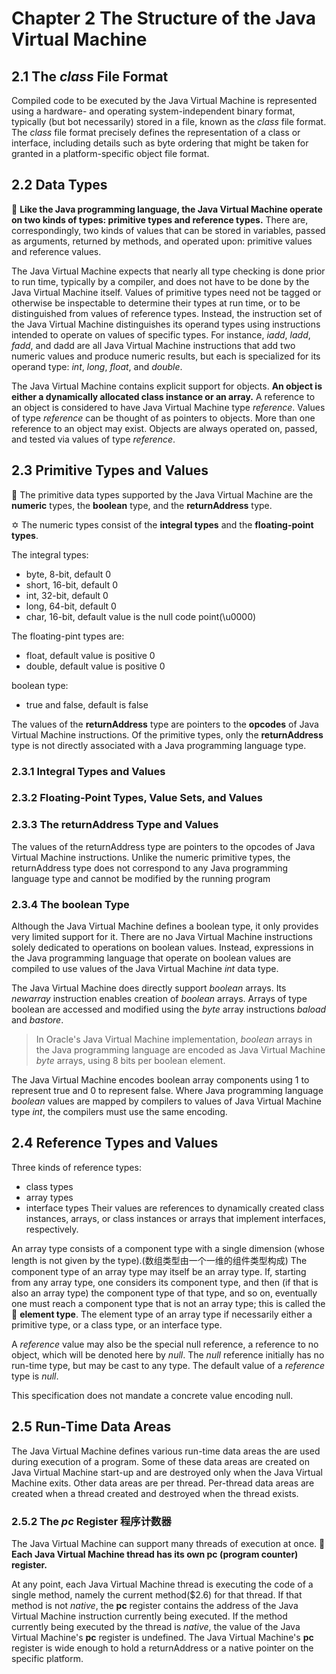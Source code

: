 # Chapter 2 The Structure of the Java Virtual Machine

## 2.1 The *class* File Format
Compiled code to be executed by the Java Virtual Machine is represented using a hardware- and operating system-independent binary format, typically (but bot necessarily) stored in a file, known as the _class_ file format. The _class_ file format precisely defines the representation of a class or interface, including details such as byte ordering that might be taken for granted in a platform-specific object file format.

## 2.2 Data Types
🌟 **Like the Java programming language, the Java Virtual Machine operate on two kinds of types: primitive types and reference types.** There are, correspondingly, two kinds of values that can be stored in variables, passed as arguments, returned by methods, and operated upon: primitive values and reference values.

The Java Virtual Machine expects that nearly all type checking is done prior to run time, typically by a compiler, and does not have to be done by the Java Virtual Machine itself. Values of primitive types need not be tagged or otherwise be inspectable to determine their types at run time, or to be distinguished from values of reference types. Instead, the instruction set of the Java Virtual Machine distinguishes its operand types using instructions intended to operate on values of specific types. For instance, _iadd_, _ladd_, _fadd_, and dadd are all Java Virtual Machine instructions that add two numeric values and produce numeric results, but each is specialized for its operand type: _int_, _long_, _float_, and _double_.

The Java Virtual Machine contains explicit support for objects. **An object is either a dynamically allocated class instance or an array.** A reference to an object is considered to have Java Virtual Machine type _reference_. Values of type _reference_ can be thought of as pointers to objects. More than one reference to an object may exist. Objects are always operated on, passed, and tested via values of type _reference_.

## 2.3 Primitive Types and Values
🌟 The primitive data types supported by the Java Virtual Machine are the **numeric** types, the **boolean** type, and the **returnAddress** type.

✡️ The numeric types consist of the **integral types** and the **floating-point types**.

The integral types:
- byte, 8-bit, default 0
- short, 16-bit, default 0
- int, 32-bit, default 0
- long, 64-bit, default 0
- char, 16-bit, default value is the null code point(\u0000)

The floating-pint types are:
- float, default value is positive 0
- double, default value is positive 0

boolean type:
- true and false, default is false

The values of the **returnAddress** type are pointers to the **opcodes** of Java Virtual Machine instructions. Of the primitive types, only the **returnAddress** type is not directly associated with a Java programming language type.

### 2.3.1 Integral Types and Values
### 2.3.2 Floating-Point Types, Value Sets, and Values
### 2.3.3 The returnAddress Type and Values
The values of the returnAddress type are pointers to the opcodes of Java Virtual Machine instructions. Unlike the numeric primitive types, the returnAddress type does not correspond to any Java programming language type and cannot be modified by the running program

### 2.3.4 The boolean Type
Although the Java Virtual Machine defines a boolean type, it only provides very limited support for it. There are no Java Virtual Machine instructions solely dedicated to operations on boolean values. Instead, expressions in the Java programming language that operate on boolean values are compiled to use values of the Java Virtual Machine _int_ data type.

The Java Virtual Machine does directly support _boolean_ arrays. Its _newarray_ instruction enables creation of _boolean_ arrays. Arrays of type boolean are accessed and modified using the _byte_ array instructions _baload_ and _bastore_.

> In Oracle's Java Virtual Machine implementation, _boolean_ arrays in the Java programming language are encoded as Java Virtual Machine _byte_ arrays, using 8 bits per boolean element.

The Java Virtual Machine encodes boolean array components using 1 to represent true and 0 to represent false. Where Java programming language _boolean_ values are mapped by compilers to values of Java Virtual Machine type _int_, the compilers must use the same encoding.

## 2.4 Reference Types and Values
Three kinds of reference types:
- class types
- array types
- interface types
Their values are references to dynamically created class instances, arrays, or class instances or arrays that implement interfaces, respectively.

An array type consists of a component type with a single dimension (whose length is not given by the type).(数组类型由一个一维的组件类型构成) The component type of an array type may itself be an array type. If, starting from any array type, one considers its component type, and then (if that is also an array type) the component type of that type, and so on, eventually one must reach a component type that is not an array type; this is called the 🎏 **element type**. The element type of an array type if necessarily either a primitive type, or a class type, or an interface type.

A _reference_ value may also be the special null reference, a reference to no object, which will be denoted here by _null_. The _null_ reference initially has no run-time type, but may be cast to any type. The default value of a _reference_ type is _null_.

This specification does not mandate a concrete value encoding null.

## 2.5 Run-Time Data Areas
The Java Virtual Machine defines various run-time data areas the are used during execution of a program. Some of these data areas are created on Java Virtual Machine start-up and are destroyed only when the Java Virtual Machine exits. Other data areas are per thread. Per-thread data areas are created when a thread created and destroyed when the thread exists.

### 2.5.2 The _pc_ Register 程序计数器
The Java Virtual Machine can support many threads of execution at once. 📗 **Each Java Virtual Machine thread has its own pc (program counter) register.**

At any point, each Java Virtual Machine thread is executing the code of a single method, namely the current method($2.6) for that thread. If that method is not _native_, the **pc** register contains the address of the Java Virtual Machine instruction currently being executed. If the method currently being executed by the thread is _native_, the value of the Java Virtual Machine's **pc** register is undefined. The Java Virtual Machine's **pc** register is wide enough to hold a returnAddress or a native pointer on the specific platform.
